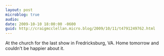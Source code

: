 ```yaml
---
layout: post
microblog: true
audio: 
date: 2009-10-10 18:00:00 -0600
guid: http://craigmcclellan.micro.blog/2009/10/11/t4791249762.html
---
```

At the church for the last show in Fredricksburg, VA. Home tomorrow and couldn't be happier about it.
